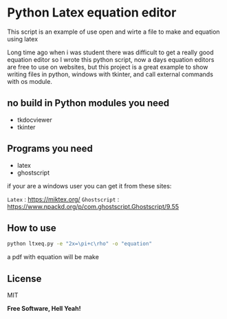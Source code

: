 # Python Latex equation editor

This script is an example of use open and wirte a file to make and equation using latex

Long time ago when i was student there was difficult to get a really good equation editor so I wrote this python script, now a days equation editors are free to use on websites, but this project is a great example to show writing files in python, windows with tkinter, and call external commands with os module. 

## no build in Python modules you need

- tkdocviewer
- tkinter

## Programs you need

- latex
- ghostscript

if your are a windows user you can get it from these sites:

`Latex` : <https://miktex.org/>
`Ghostscript` : <https://www.npackd.org/p/com.ghostscript.Ghostscript/9.55>

## How to use


```sh
python ltxeq.py -e "2x=\pi+c\rho" -o "equation"
```

a pdf with equation will be make



## License

MIT

**Free Software, Hell Yeah!**
